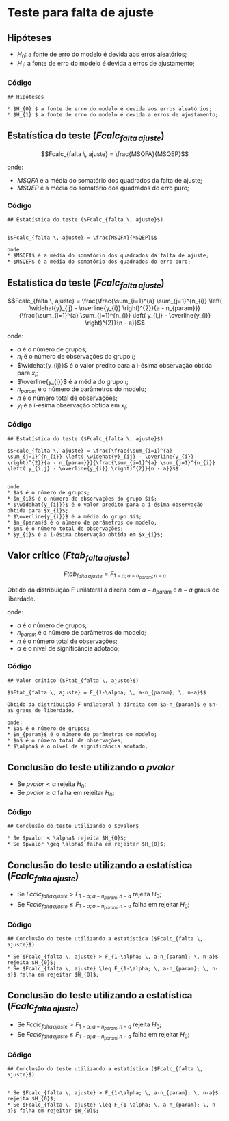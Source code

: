 # Teste para falta de ajuste

## Hipóteses

* $H_{0}:$ a fonte de erro do modelo é devida aos erros aleatórios;
* $H_{1}:$ a fonte de erro do modelo é devida a erros de ajustamento;

### Código

```
## Hipóteses

* $H_{0}:$ a fonte de erro do modelo é devida aos erros aleatórios;
* $H_{1}:$ a fonte de erro do modelo é devida a erros de ajustamento;
```

## Estatística do teste ($Fcalc_{falta \, ajuste}$)

$$Fcalc_{falta \, ajuste} = \frac{MSQFA}{MSQEP}$$

onde:
* $MSQFA$ é a média do somatório dos quadrados da falta de ajuste;
* $MSQEP$ é a média do somatório dos quadrados do erro puro;

### Código

```
## Estatística do teste ($Fcalc_{falta \, ajuste}$)


$$Fcalc_{falta \, ajuste} = \frac{MSQFA}{MSQEP}$$

onde:
* $MSQFA$ é a média do somatório dos quadrados da falta de ajuste;
* $MSQEP$ é a média do somatório dos quadrados do erro puro;
```

## Estatística do teste ($Fcalc_{falta \, ajuste}$)

$$Fcalc_{falta \, ajuste} = \frac{\frac{\sum_{i=1}^{a} \sum_{j=1}^{n_{i}} \left( \widehat{y}_{ij} - \overline{y_{i}} \right)^{2}}{a - n_{param}}}{\frac{\sum_{i=1}^{a} \sum_{j=1}^{n_{i}} \left( y_{i,j} - \overline{y_{i}} \right)^{2}}{n - a}}$$


onde:
* $a$ é o número de grupos;
* $n_{i}$ é o número de observações do grupo $i$;
* $\widehat{y_{ij}}$ é o valor predito para a i-ésima observação obtida para $x_{i}$;
* $\overline{y_{i}}$ é a média do grupo $i$;
* $n_{param}$ é o número de parâmetros do modelo;
* $n$ é o número total de observações;
* $y_{i}$ é a i-ésima observação obtida em $x_{i}$;

### Código

```
## Estatística do teste ($Fcalc_{falta \, ajuste}$)

$$Fcalc_{falta \, ajuste} = \frac{\frac{\sum_{i=1}^{a} \sum_{j=1}^{n_{i}} \left( \widehat{y}_{ij} - \overline{y_{i}} \right)^{2}}{a - n_{param}}}{\frac{\sum_{i=1}^{a} \sum_{j=1}^{n_{i}} \left( y_{i,j} - \overline{y_{i}} \right)^{2}}{n - a}}$$


onde:
* $a$ é o número de grupos;
* $n_{i}$ é o número de observações do grupo $i$;
* $\widehat{y_{ij}}$ é o valor predito para a i-ésima observação obtida para $x_{i}$;
* $\overline{y_{i}}$ é a média do grupo $i$;
* $n_{param}$ é o número de parâmetros do modelo;
* $n$ é o número total de observações;
* $y_{i}$ é a i-ésima observação obtida em $x_{i}$;
```

## Valor crítico ($Ftab_{falta \, ajuste}$)

$$Ftab_{falta \, ajuste} = F_{1-\alpha; \, a-n_{param}; \, n-a}$$

Obtido da distribuição F unilateral à direita com $a-n_{param}$ e $n-a$ graus de liberdade.

onde:
* $a$ é o número de grupos;
* $n_{param}$ é o número de parâmetros do modelo;
* $n$ é o número total de observações;
* $\alpha$ é o nível de significância adotado;

### Código

```
## Valor crítico ($Ftab_{falta \, ajuste}$)

$$Ftab_{falta \, ajuste} = F_{1-\alpha; \, a-n_{param}; \, n-a}$$

Obtido da distribuição F unilateral à direita com $a-n_{param}$ e $n-a$ graus de liberdade.

onde:
* $a$ é o número de grupos;
* $n_{param}$ é o número de parâmetros do modelo;
* $n$ é o número total de observações;
* $\alpha$ é o nível de significância adotado;
```

## Conclusão do teste utilizando o $pvalor$

* Se $pvalor < \alpha$ rejeita $H_{0}$;
* Se $pvalor \geq \alpha$ falha em rejeitar $H_{0}$;

### Código

```
## Conclusão do teste utilizando o $pvalor$

* Se $pvalor < \alpha$ rejeita $H_{0}$;
* Se $pvalor \geq \alpha$ falha em rejeitar $H_{0}$;
```

## Conclusão do teste utilizando a estatística ($Fcalc_{falta \, ajuste}$)

* Se $Fcalc_{falta \, ajuste} > F_{1-\alpha; \, a-n_{param}; \, n-a}$ rejeita $H_{0}$;
* Se $Fcalc_{falta \, ajuste} \leq F_{1-\alpha; \, a-n_{param}; \, n-a}$ falha em rejeitar $H_{0}$;

### Código

```
## Conclusão do teste utilizando a estatística ($Fcalc_{falta \, ajuste}$)

* Se $Fcalc_{falta \, ajuste} > F_{1-\alpha; \, a-n_{param}; \, n-a}$ rejeita $H_{0}$;
* Se $Fcalc_{falta \, ajuste} \leq F_{1-\alpha; \, a-n_{param}; \, n-a}$ falha em rejeitar $H_{0}$;
```

## Conclusão do teste utilizando a estatística ($Fcalc_{falta \, ajuste}$)


* Se $Fcalc_{falta \, ajuste} > F_{1-\alpha; \, a-n_{param}; \, n-a}$ rejeita $H_{0}$;
* Se $Fcalc_{falta \, ajuste} \leq F_{1-\alpha; \, a-n_{param}; \, n-a}$ falha em rejeitar $H_{0}$;

### Código

```
## Conclusão do teste utilizando a estatística ($Fcalc_{falta \, ajuste}$)


* Se $Fcalc_{falta \, ajuste} > F_{1-\alpha; \, a-n_{param}; \, n-a}$ rejeita $H_{0}$;
* Se $Fcalc_{falta \, ajuste} \leq F_{1-\alpha; \, a-n_{param}; \, n-a}$ falha em rejeitar $H_{0}$;
```